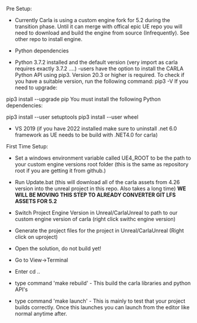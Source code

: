 Pre Setup:
- Currently Carla is using a custom engine fork for 5.2 during the transition phase. Until it can merge with offical epic UE repo you will need to download and build the engine from source (Infrequently). See other repo to install engine.


- Python dependencies
- Python 3.7.2 installed and the default version (very import as carla requires exactly 3.7.2 ....)
-users have the option to install the CARLA Python API using pip3. Version 20.3 or higher is required. To check if you have a suitable version, run the following command:
pip3 -V
If you need to upgrade:

pip3 install --upgrade pip
You must install the following Python dependencies:

pip3 install --user setuptools
pip3 install --user wheel
- VS 2019 (if you have 2022 installed make sure to uninstall .net 6.0 framework as UE needs to be build with .NET4.0 for carla)


First Time Setup:
- Set a windows environment variable called UE4_ROOT to be the path to your custom engine versions root folder (this is the same as repository root if you are getting it from github.)

- Run Update.bat (this will download all of the carla assets from 4.26  version into the unreal project in this repo. Also takes a long time)
  **WE WILL BE MOVING THIS STEP TO ALREADY CONVERTER GIT LFS ASSETS FOR 5.2**

- Switch Project Engine Version in Unreal/CarlaUnreal to path to our custom engine version of carla (right click swithc engine version)

- Generate the project files for the project in Unreal/CarlaUnreal (Right click on uproject)

- Open the solution, do not build yet!

- Go to View->Terminal

- Enter cd ..

- type command 'make rebuild' - This build the carla libraries and python API's

- type command 'make launch' - This is mainly to test that your project builds correctly. Once this launches you can launch from the editor like normal anytime after. 



